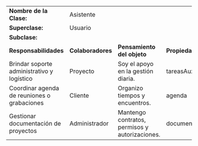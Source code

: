 |                                             |                   |                                                |                  |
| ------------------------------------------- | ----------------- | ---------------------------------------------- | ---------------- |
| **Nombre de la Clase:**                     | Asistente         |                                                |                  |
| **Superclase:**                             | Usuario           |                                                |                  |
| **Subclase:**                               |                   |                                                |                  |
| **Responsabilidades**                       | **Colaboradores** | **Pensamiento del objeto**                     | **Propiedad**    |
| Brindar soporte administrativo y logístico  | Proyecto          | Soy el apoyo en la gestión diaria.             | tareasAuxiliares |
| Coordinar agenda de reuniones o grabaciones | Cliente           | Organizo tiempos y encuentros.                 | agenda           |
| Gestionar documentación de proyectos        | Administrador     | Mantengo contratos, permisos y autorizaciones. | documentos       |
